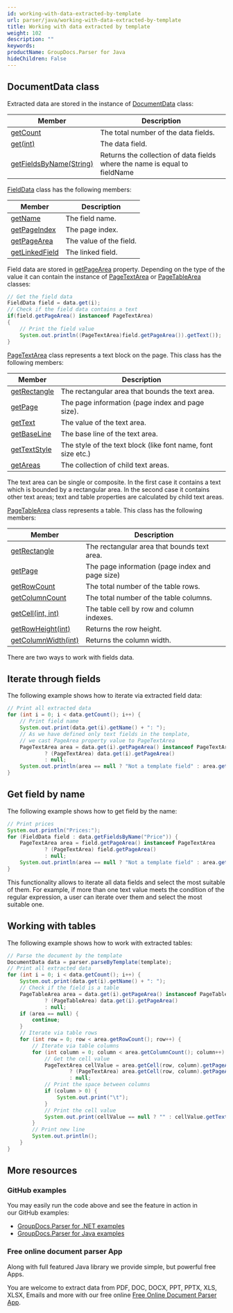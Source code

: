 ```yaml
---
id: working-with-data-extracted-by-template
url: parser/java/working-with-data-extracted-by-template
title: Working with data extracted by template
weight: 102
description: ""
keywords: 
productName: GroupDocs.Parser for Java
hideChildren: False
---
```

## DocumentData class

Extracted data are stored in the instance of [DocumentData](https://apireference.groupdocs.com/java/parser/com.groupdocs.parser.data/DocumentData) class:

| Member | Description |
| --- | --- |
| [getCount](https://apireference.groupdocs.com/java/parser/com.groupdocs.parser.data/DocumentData#getCount()) | The total number of the data fields. |
| [get(int)](https://apireference.groupdocs.com/java/parser/com.groupdocs.parser.data/DocumentData#get(int)) | The data field. |
| [getFieldsByName(String)](https://apireference.groupdocs.com/java/parser/com.groupdocs.parser.data/DocumentData#getFieldsByName(java.lang.String)) | Returns the collection of data fields where the name is equal to fieldName |

[FieldData](https://apireference.groupdocs.com/java/parser/com.groupdocs.parser.data/FieldData) class has the following members:

| Member | Description |
| --- | --- |
| [getName](https://apireference.groupdocs.com/java/parser/com.groupdocs.parser.data/FieldData#getName()) | The field name. |
| [getPageIndex](https://apireference.groupdocs.com/java/parser/com.groupdocs.parser.data/FieldData#getPageIndex()) | The page index. |
| [getPageArea](https://apireference.groupdocs.com/java/parser/com.groupdocs.parser.data/FieldData#getPageArea()) | The value of the field. |
| [getLinkedField](https://apireference.groupdocs.com/java/parser/com.groupdocs.parser.data/FieldData#getLinkedField()) | The linked field. |

Field data are stored in [getPageArea](https://apireference.groupdocs.com/java/parser/com.groupdocs.parser.data/FieldData#getPageArea()) property. Depending on the type of the value it can contain the instance of [PageTextArea](https://apireference.groupdocs.com/java/parser/com.groupdocs.parser.data/PageTextArea) or [PageTableArea](https://apireference.groupdocs.com/java/parser/com.groupdocs.parser.data/PageTableArea) classes:

```java
// Get the field data
FieldData field = data.get(i);
// Check if the field data contains a text
if(field.getPageArea() instanceof PageTextArea)
{
    // Print the field value
    System.out.println((PageTextArea)field.getPageArea()).getText());
}

```

[PageTextArea](https://apireference.groupdocs.com/java/parser/com.groupdocs.parser.data/PageTextArea) class represents a text block on the page. This class has the following members:

| Member | Description |
| --- | --- |
| [getRectangle](https://apireference.groupdocs.com/java/parser/com.groupdocs.parser.data/PageArea#getRectangle()) | The rectangular area that bounds the text area. |
| [getPage](https://apireference.groupdocs.com/java/parser/com.groupdocs.parser.data/PageArea#getPage()) | The page information (page index and page size). |
| [getText](https://apireference.groupdocs.com/java/parser/com.groupdocs.parser.data/PageTextArea#getText()) | The value of the text area. |
| [getBaseLine](https://apireference.groupdocs.com/java/parser/com.groupdocs.parser.data/PageTextArea#getBaseLine()) | The base line of the text area. |
| [getTextStyle](https://apireference.groupdocs.com/java/parser/com.groupdocs.parser.data/PageTextArea#getTextStyle()) | The style of the text block (like font name, font size etc.) |
| [getAreas](https://apireference.groupdocs.com/java/parser/com.groupdocs.parser.data/PageTextArea#getAreas()) | The collection of child text areas. |

The text area can be single or composite. In the first case it contains a text which is bounded by a rectangular area. In the second case it contains other text areas; text and table properties are calculated by child text areas.

[PageTableArea](https://apireference.groupdocs.com/java/parser/com.groupdocs.parser.data/PageTableArea) class represents a table. This class has the following members:

| Member | Description |
| --- | --- |
| [getRectangle](https://apireference.groupdocs.com/java/parser/com.groupdocs.parser.data/PageArea#getRectangle()) | The rectangular area that bounds text area. |
| [getPage](https://apireference.groupdocs.com/java/parser/com.groupdocs.parser.data/PageArea#getPage()) | The page information (page index and page size) |
| [getRowCount](https://apireference.groupdocs.com/java/parser/com.groupdocs.parser.data/PageTableArea#getRowCount()) | The total number of the table rows. |
| [getColumnCount](https://apireference.groupdocs.com/java/parser/com.groupdocs.parser.data/PageTableArea#getColumnCount()) | The total number of the table columns. |
| [getCell(int, int)](https://apireference.groupdocs.com/java/parser/com.groupdocs.parser.data/PageTableArea#getCell(int,%20int)) | The table cell by row and column indexes. |
| [getRowHeight(int)](https://apireference.groupdocs.com/java/parser/com.groupdocs.parser.data/PageTableArea#getRowHeight(int)) | Returns the row height. |
| [getColumnWidth(int)](https://apireference.groupdocs.com/java/parser/com.groupdocs.parser.data/PageTableArea#getColumnWidth(int)) | Returns the column width. |

There are two ways to work with fields data.

## Iterate through fields

The following example shows how to iterate via extracted field data:

```java
// Print all extracted data
for (int i = 0; i < data.getCount(); i++) {
    // Print field name
    System.out.print(data.get(i).getName() + ": ");
    // As we have defined only text fields in the template,
    // we cast PageArea property value to PageTextArea
    PageTextArea area = data.get(i).getPageArea() instanceof PageTextArea
            ? (PageTextArea) data.get(i).getPageArea()
            : null;
    System.out.println(area == null ? "Not a template field" : area.getText());
}
```

## Get field by name

The following example shows how to get field by the name:

```java
// Print prices
System.out.println("Prices:");
for (FieldData field : data.getFieldsByName("Price")) {
    PageTextArea area = field.getPageArea() instanceof PageTextArea
            ? (PageTextArea) field.getPageArea()
            : null;
    System.out.println(area == null ? "Not a template field" : area.getText());
}
```

This functionality allows to iterate all data fields and select the most suitable of them. For example, if more than one text value meets the condition of the regular expression, a user can iterate over them and select the most suitable one.

## Working with tables

The following example shows how to work with extracted tables:

```java
// Parse the document by the template
DocumentData data = parser.parseByTemplate(template);
// Print all extracted data
for (int i = 0; i < data.getCount(); i++) {
    System.out.print(data.get(i).getName() + ": ");
    // Check if the field is a table
    PageTableArea area = data.get(i).getPageArea() instanceof PageTableArea
            ? (PageTableArea) data.get(i).getPageArea()
            : null;
    if (area == null) {
        continue;
    }
    // Iterate via table rows
    for (int row = 0; row < area.getRowCount(); row++) {
        // Iterate via table columns
        for (int column = 0; column < area.getColumnCount(); column++) {
            // Get the cell value
            PageTextArea cellValue = area.getCell(row, column).getPageArea() instanceof PageTextArea
                    ? (PageTextArea) area.getCell(row, column).getPageArea()
                    : null;
            // Print the space between columns
            if (column > 0) {
                System.out.print("\t");
            }
            // Print the cell value
            System.out.print(cellValue == null ? "" : cellValue.getText());
        }
        // Print new line
        System.out.println();
    }
}
```

## More resources

### GitHub examples

You may easily run the code above and see the feature in action in our GitHub examples:

*   [GroupDocs.Parser for .NET examples](https://github.com/groupdocs-parser/GroupDocs.Parser-for-.NET)    
*   [GroupDocs.Parser for Java examples](https://github.com/groupdocs-parser/GroupDocs.Parser-for-Java)    

### Free online document parser App

Along with full featured Java library we provide simple, but powerful free Apps.

You are welcome to extract data from PDF, DOC, DOCX, PPT, PPTX, XLS, XLSX, Emails and more with our free online [Free Online Document Parser App](https://products.groupdocs.app/parser).